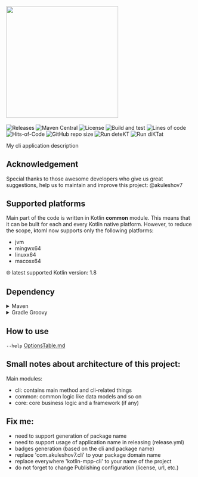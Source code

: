 ## <img src="/ktoml.png" width="300px"/>

![Releases](https://img.shields.io/github/v/release/akuleshov7/ktoml)
![Maven Central](https://img.shields.io/maven-central/v/com.akuleshov7/ktoml-core)
![License](https://img.shields.io/github/license/akuleshov7/ktoml)
![Build and test](https://github.com/akuleshov7/ktoml/actions/workflows/build_and_test.yml/badge.svg?branch=main)
![Lines of code](https://img.shields.io/tokei/lines/github/akuleshov7/ktoml)
![Hits-of-Code](https://hitsofcode.com/github/akuleshov7/ktoml?branch=main)
![GitHub repo size](https://img.shields.io/github/repo-size/akuleshov7/ktoml)
![Run deteKT](https://github.com/akuleshov7/ktoml/actions/workflows/detekt.yml/badge.svg?branch=main)
![Run diKTat](https://github.com/akuleshov7/ktoml/actions/workflows/diktat.yml/badge.svg?branch=main)

My cli application description

## Acknowledgement
Special thanks to those awesome developers who give us great suggestions, help us to maintain and improve this project:
@akuleshov7

## Supported platforms
Main part of the code is written in Kotlin **common** module. This means that it can be built for each and every Kotlin native platform.
However, to reduce the scope, ktoml now supports only the following platforms:
- jvm
- mingwx64
- linuxx64
- macosx64

:globe_with_meridians: latest supported Kotlin version: 1.8

## Dependency
<details>
<summary>Maven</summary>

```pom
<dependency>
</dependency>
```
</details>

<details>
<summary>Gradle Groovy</summary>

```groovy
implementation 

```
</details>

## How to use
`--help`
[OptionsTable.md](OptionsTable.md)

## Small notes about architecture of this project:
Main modules:
- cli: contains main method and cli-related things
- common: common logic like data models and so on
- core: core business logic and a framework (if any)

## Fix me:
- need to support generation of package name
- need to support usage of application name in releasing (release.yml)
- badges generation (based on the cli and package name)
- replace 'com.akuleshov7.cli' to your package domain name
- replace everywhere 'kotlin-mpp-cli' to your name of the project
- do not forget to change Publishing configuration (license, url, etc.)

